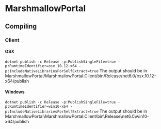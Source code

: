 # MarshmallowPortal

## Compiling

### Client

#### OSX
`dotnet publish -c Release -p:PublishSingleFile=true -p:RuntimeIdentifier=osx.10.12-x64 -p:IncludeNativeLibrariesForSelfExtract=true`
The output should be in MarshmallowPortal/MarshmallowPortal.Client/bin/Release/net6.0/osx.10.12-x64/publish

#### Windows
`dotnet publish -c Release -p:PublishSingleFile=true -p:RuntimeIdentifier=win10-x64 -p:IncludeNativeLibrariesForSelfExtract=true`
The output should be in MarshmallowPortal\MarshmallowPortal.Client\bin\Release\net6.0\win10-x64\publish
